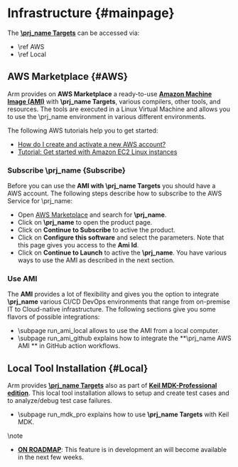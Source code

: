 # Infrastructure {#mainpage}

The [**\prj_name Targets**](../../simulation/html/index.html) can be accessed via:

  - \ref AWS 
  - \ref Local

## AWS Marketplace {#AWS}

Arm provides on **AWS Marketplace** a ready-to-use [**Amazon Machine Image (AMI)**](https://docs.aws.amazon.com/AWSEC2/latest/UserGuide/AMIs.html) with **\prj_name Targets**, various compilers, other tools, and resources. The tools are executed in a Linux Virtual Machine and allows you to use the \prj_name environment in various different environments.

The following AWS tutorials help you to get started:

  - [How do I create and activate a new AWS account?](https://aws.amazon.com/premiumsupport/knowledge-center/create-and-activate-aws-account/)
  - [Tutorial: Get started with Amazon EC2 Linux instances](https://docs.aws.amazon.com/AWSEC2/latest/UserGuide/EC2_GetStarted.html)

### Subscribe \prj_name {Subscribe}

Before you can use the **AMI with \prj_name Targets** you should have a AWS account.  The following steps describe how to subscribe to the AWS Service for \prj_name:
  - Open [AWS Marketplace](https://aws.amazon.com/marketplace) and search for **\prj_name**. 
  - Click on **\prj_name** to open the product page.
  - Click on **Continue to Subscribe** to active the product.
  - Click on **Configure this software** and select the parameters. Note that this page gives you access to the **Ami Id**.
  - Click on **Continue to Launch** to active the **\prj_name**.  You have various ways to use the AMI as described in the next section.  


### Use AMI 

The **AMI** provides a lot of flexibility and gives you the option to integrate **\prj_name** various CI/CD DevOps environments that range from on-premise IT to Cloud-native infrastructure. The following sections give you some flavors of possible integrations:

  - \subpage run_ami_local allows to use the AMI from a local computer.
  - \subpage run_ami_github explains how to integrate the **\prj_name AWS AMI ** in GitHub action workflows.

  
## Local Tool Installation {#Local}

Arm provides [**\prj_name Targets**](../../simulation/html/index.html) also as part of [**Keil MDK-Professional edition**](https://developer.arm.com/mdk). This local tool installation allows to setup and create test cases and to analyze/debug test case failures.

  - \subpage run_mdk_pro explains how to use **\prj_name Targets** with Keil MDK.

\note
  - [**ON ROADMAP**](../../overview/html/index.html#Roadmap): This feature is in development an will become available in the next few weeks.  

